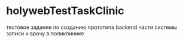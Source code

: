 # holywebTestTaskClinic
тестовое задание по созданию прототипа backend части системы записи к врачу в поликлинике
